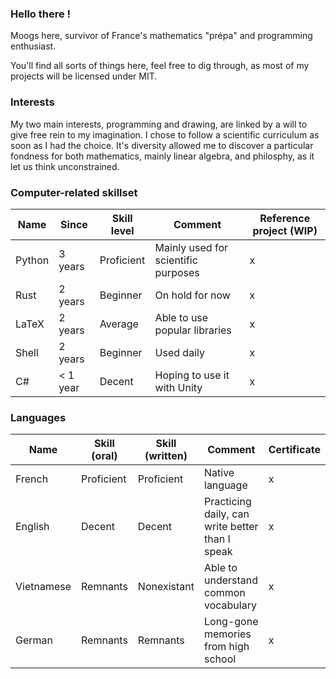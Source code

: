 ### Hello there ! 

Moogs here, survivor of France's mathematics "prépa" and programming enthusiast. 

You'll find all sorts of things here, feel free to dig through, as most of my projects will be licensed under MIT. 

### Interests 

My two main interests, programming and drawing, are linked by a will to give free rein to my imagination. 
I chose to follow a scientific curriculum as soon as I had the choice. It's diversity allowed me to discover a particular fondness for both mathematics, mainly linear algebra, and philosphy, as it let us think unconstrained. 

### Computer-related skillset

Name     | Since    | Skill level | Comment                              | Reference project (WIP)
-------- | -------- | ----------- | ------------------------------------ | -----------------
Python   | 3 years  | Proficient  | Mainly used for scientific purposes  | x
Rust     | 2 years  | Beginner    | On hold for now                      | x
LaTeX    | 2 years  | Average     | Able to use popular libraries        | x
Shell    | 2 years  | Beginner    | Used daily                           | x
C#       | < 1 year | Decent      | Hoping to use it with Unity          | x

### Languages

Name       | Skill (oral) | Skill (written)   | Comment                                          | Certificate
---------  | ------------ | ----------------- | ------------------------------------------------ | -------------
French     | Proficient   | Proficient        | Native language                                  | x 
English    | Decent       | Decent            | Practicing daily, can write better than I speak  | x
Vietnamese | Remnants     | Nonexistant       | Able to understand common vocabulary             | x
German     | Remnants     | Remnants          | Long-gone memories from high school              | x
